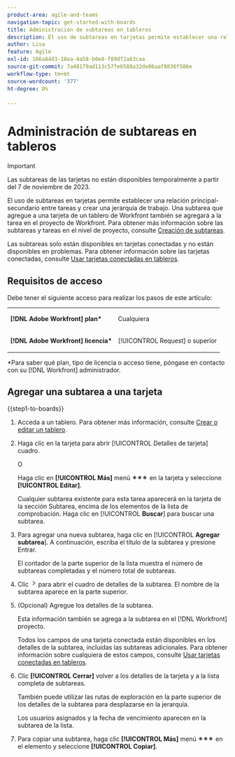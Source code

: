 ```yaml
---
product-area: agile-and-teams
navigation-topic: get-started-with-boards
title: Administración de subtareas en tableros
description: El uso de subtareas en tarjetas permite establecer una relación principal-secundario entre tareas y crear una jerarquía de trabajo.
author: Lisa
feature: Agile
exl-id: 166a84d3-18ea-4a58-b0e8-f09df2a63caa
source-git-commit: 7a48179ad113c57fe6588a32de86aaf8836f586e
workflow-type: tm+mt
source-wordcount: '377'
ht-degree: 0%

---
```


# Administración de subtareas en tableros

>[!IMPORTANT]
>
>Las subtareas de las tarjetas no están disponibles temporalmente a partir del 7 de noviembre de 2023.

El uso de subtareas en tarjetas permite establecer una relación principal-secundario entre tareas y crear una jerarquía de trabajo. Una subtarea que agregue a una tarjeta de un tablero de Workfront también se agregará a la tarea en el proyecto de Workfront. Para obtener más información sobre las subtareas y tareas en el nivel de proyecto, consulte [Creación de subtareas](/help/quicksilver/manage-work/tasks/create-tasks/create-subtasks.md).

Las subtareas solo están disponibles en tarjetas conectadas y no están disponibles en problemas. Para obtener información sobre las tarjetas conectadas, consulte [Usar tarjetas conectadas en tableros](/help/quicksilver/agile/get-started-with-boards/connected-cards.md).

## Requisitos de acceso

Debe tener el siguiente acceso para realizar los pasos de este artículo:

<table style="table-layout:auto"> 
 <col> 
 </col> 
 <col> 
 </col> 
 <tbody> 
  <tr> 
   <td role="rowheader"><strong>[!DNL Adobe Workfront] plan*</strong></td> 
   <td> <p>Cualquiera</p> </td> 
  </tr> 
  <tr> 
   <td role="rowheader"><strong>[!DNL Adobe Workfront] licencia*</strong></td> 
   <td> <p>[!UICONTROL Request] o superior</p> </td> 
  </tr> 
 </tbody> 
</table>

&#42;Para saber qué plan, tipo de licencia o acceso tiene, póngase en contacto con su [!DNL Workfront] administrador.

## Agregar una subtarea a una tarjeta

{{step1-to-boards}}

1. Acceda a un tablero. Para obtener más información, consulte [Crear o editar un tablero](../../agile/get-started-with-boards/create-edit-board.md).
1. Haga clic en la tarjeta para abrir [!UICONTROL Detalles de tarjeta] cuadro.

   O

   Haga clic en **[!UICONTROL Más]** menú ![Menú Más](assets/more-icon-spectrum.png) en la tarjeta y seleccione **[!UICONTROL Editar]**.

   Cualquier subtarea existente para esta tarea aparecerá en la tarjeta de la sección Subtarea, encima de los elementos de la lista de comprobación. Haga clic en [!UICONTROL **Buscar**] para buscar una subtarea.

1. Para agregar una nueva subtarea, haga clic en [!UICONTROL **Agregar subtarea**]. A continuación, escriba el título de la subtarea y presione Entrar.

   El contador de la parte superior de la lista muestra el número de subtareas completadas y el número total de subtareas.

1. Clic ![Icono Detalles](assets/checklist-chevron.png) para abrir el cuadro de detalles de la subtarea. El nombre de la subtarea aparece en la parte superior.
1. (Opcional) Agregue los detalles de la subtarea.

   Esta información también se agrega a la subtarea en el [!DNL Workfront] proyecto.

   Todos los campos de una tarjeta conectada están disponibles en los detalles de la subtarea, incluidas las subtareas adicionales. Para obtener información sobre cualquiera de estos campos, consulte [Usar tarjetas conectadas en tableros](/help/quicksilver/agile/get-started-with-boards/connected-cards.md).

1. Clic **[!UICONTROL Cerrar]** volver a los detalles de la tarjeta y a la lista completa de subtareas.

   También puede utilizar las rutas de exploración en la parte superior de los detalles de la subtarea para desplazarse en la jerarquía.

   Los usuarios asignados y la fecha de vencimiento aparecen en la subtarea de la lista.

1. Para copiar una subtarea, haga clic **[!UICONTROL Más]** menú ![Menú Más](assets/more-icon-spectrum.png) en el elemento y seleccione **[!UICONTROL Copiar]**.
